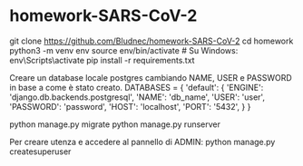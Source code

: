 # homework-SARS-CoV-2

git clone https://github.com/Bludnec/homework-SARS-CoV-2
cd homework
python3 -m venv env
source env/bin/activate   # Su Windows: env\Scripts\activate
pip install -r requirements.txt

Creare un database locale postgres cambiando NAME, USER e PASSWORD in base a come è stato creato.
DATABASES = {
    'default': {
        'ENGINE': 'django.db.backends.postgresql',
        'NAME': 'db_name',
        'USER': 'user',
        'PASSWORD': 'password',
        'HOST': 'localhost',
        'PORT': '5432',
    }
}

python manage.py migrate
python manage.py runserver

Per creare utenza e accedere al pannello di ADMIN:
python manage.py createsuperuser
